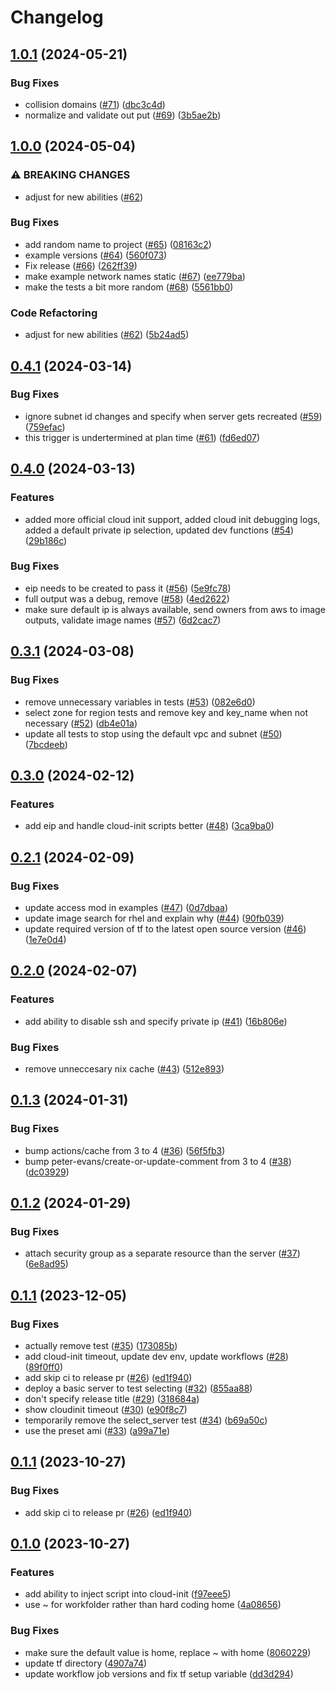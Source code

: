 # Changelog

## [1.0.1](https://github.com/rancher/terraform-aws-server/compare/v1.0.0...v1.0.1) (2024-05-21)


### Bug Fixes

* collision domains ([#71](https://github.com/rancher/terraform-aws-server/issues/71)) ([dbc3c4d](https://github.com/rancher/terraform-aws-server/commit/dbc3c4ded880f65f0872f60f6a748144f71254ca))
* normalize and validate out put ([#69](https://github.com/rancher/terraform-aws-server/issues/69)) ([3b5ae2b](https://github.com/rancher/terraform-aws-server/commit/3b5ae2be5a87e80d7292e39662ca03792a674399))

## [1.0.0](https://github.com/rancher/terraform-aws-server/compare/v0.4.1...v1.0.0) (2024-05-04)


### ⚠ BREAKING CHANGES

* adjust for new abilities ([#62](https://github.com/rancher/terraform-aws-server/issues/62))

### Bug Fixes

* add random name to project ([#65](https://github.com/rancher/terraform-aws-server/issues/65)) ([08163c2](https://github.com/rancher/terraform-aws-server/commit/08163c2fc4ad76b5bce0971c55e64af8a1fd32c0))
* example versions ([#64](https://github.com/rancher/terraform-aws-server/issues/64)) ([560f073](https://github.com/rancher/terraform-aws-server/commit/560f073362ddd3bdaf2483fd1e560e9980ca6771))
* Fix release ([#66](https://github.com/rancher/terraform-aws-server/issues/66)) ([262ff39](https://github.com/rancher/terraform-aws-server/commit/262ff3914dff52d1815a7c96de8d9af4a8cfb058))
* make example network names static ([#67](https://github.com/rancher/terraform-aws-server/issues/67)) ([ee779ba](https://github.com/rancher/terraform-aws-server/commit/ee779ba41c85137af8178983a59f219d73c8b475))
* make the tests a bit more random ([#68](https://github.com/rancher/terraform-aws-server/issues/68)) ([5561bb0](https://github.com/rancher/terraform-aws-server/commit/5561bb02b887f549242670b88090847d4310ea35))


### Code Refactoring

* adjust for new abilities ([#62](https://github.com/rancher/terraform-aws-server/issues/62)) ([5b24ad5](https://github.com/rancher/terraform-aws-server/commit/5b24ad5038f9c10a98a904cda53025f0446896d3))

## [0.4.1](https://github.com/rancher/terraform-aws-server/compare/v0.4.0...v0.4.1) (2024-03-14)


### Bug Fixes

* ignore subnet id changes and specify when server gets recreated ([#59](https://github.com/rancher/terraform-aws-server/issues/59)) ([759efac](https://github.com/rancher/terraform-aws-server/commit/759efac5def838e87ce926c2a63e3bc7887df47f))
* this trigger is undertermined at plan time ([#61](https://github.com/rancher/terraform-aws-server/issues/61)) ([fd6ed07](https://github.com/rancher/terraform-aws-server/commit/fd6ed078e1f171080d84c00ebf66a3b064e02c0c))

## [0.4.0](https://github.com/rancher/terraform-aws-server/compare/v0.3.1...v0.4.0) (2024-03-13)


### Features

* added more official cloud init support, added cloud init debugging logs, added a default private ip selection, updated dev functions ([#54](https://github.com/rancher/terraform-aws-server/issues/54)) ([29b186c](https://github.com/rancher/terraform-aws-server/commit/29b186cc4754b6c72cdb727c6a361102d797c72a))


### Bug Fixes

* eip needs to be created to pass it ([#56](https://github.com/rancher/terraform-aws-server/issues/56)) ([5e9fc78](https://github.com/rancher/terraform-aws-server/commit/5e9fc78a690fbee077ef3c7e330d4c7404349e3c))
* full output was a debug, remove ([#58](https://github.com/rancher/terraform-aws-server/issues/58)) ([4ed2622](https://github.com/rancher/terraform-aws-server/commit/4ed262244fa472b8f345d3f4889d541c8b4e9a17))
* make sure default ip is always available, send owners from aws to image outputs, validate image names ([#57](https://github.com/rancher/terraform-aws-server/issues/57)) ([6d2cac7](https://github.com/rancher/terraform-aws-server/commit/6d2cac777b33a9277d4fb8c55d02852cce9fcc02))

## [0.3.1](https://github.com/rancher/terraform-aws-server/compare/v0.3.0...v0.3.1) (2024-03-08)


### Bug Fixes

* remove unnecessary variables in tests ([#53](https://github.com/rancher/terraform-aws-server/issues/53)) ([082e6d0](https://github.com/rancher/terraform-aws-server/commit/082e6d0733664ac82d01167a9e94b0ebe7929881))
* select zone for region tests and remove key and key_name when not necessary ([#52](https://github.com/rancher/terraform-aws-server/issues/52)) ([db4e01a](https://github.com/rancher/terraform-aws-server/commit/db4e01a3f2a534cc753be7ef426ea3cc94baf59e))
* update all tests to stop using the default vpc and subnet ([#50](https://github.com/rancher/terraform-aws-server/issues/50)) ([7bcdeeb](https://github.com/rancher/terraform-aws-server/commit/7bcdeebe8ba7ac14ca3e05a9e3d20a6ad3044cbc))

## [0.3.0](https://github.com/rancher/terraform-aws-server/compare/v0.2.1...v0.3.0) (2024-02-12)


### Features

* add eip and handle cloud-init scripts better ([#48](https://github.com/rancher/terraform-aws-server/issues/48)) ([3ca9ba0](https://github.com/rancher/terraform-aws-server/commit/3ca9ba05d1c130be745b65a315817dafc9b03815))

## [0.2.1](https://github.com/rancher/terraform-aws-server/compare/v0.2.0...v0.2.1) (2024-02-09)


### Bug Fixes

* update access mod in examples ([#47](https://github.com/rancher/terraform-aws-server/issues/47)) ([0d7dbaa](https://github.com/rancher/terraform-aws-server/commit/0d7dbaab1f89022eee276f844fddbde010e3d112))
* update image search for rhel and explain why ([#44](https://github.com/rancher/terraform-aws-server/issues/44)) ([90fb039](https://github.com/rancher/terraform-aws-server/commit/90fb0395d001fe851268e0f73496845f12b6d81f))
* update required version of tf to the latest open source version ([#46](https://github.com/rancher/terraform-aws-server/issues/46)) ([1e7e0d4](https://github.com/rancher/terraform-aws-server/commit/1e7e0d4715f94a1092463885f06cc29f3aee1db6))

## [0.2.0](https://github.com/rancher/terraform-aws-server/compare/v0.1.3...v0.2.0) (2024-02-07)


### Features

* add ability to disable ssh and specify private ip ([#41](https://github.com/rancher/terraform-aws-server/issues/41)) ([16b806e](https://github.com/rancher/terraform-aws-server/commit/16b806ee6cd1f4afabd9b2b6e63392b2041b62d6))


### Bug Fixes

* remove unneccesary nix cache ([#43](https://github.com/rancher/terraform-aws-server/issues/43)) ([512e893](https://github.com/rancher/terraform-aws-server/commit/512e8931199a684ce9b1ac88fbac430e13948e1f))

## [0.1.3](https://github.com/rancher/terraform-aws-server/compare/v0.1.2...v0.1.3) (2024-01-31)


### Bug Fixes

* bump actions/cache from 3 to 4 ([#36](https://github.com/rancher/terraform-aws-server/issues/36)) ([56f5fb3](https://github.com/rancher/terraform-aws-server/commit/56f5fb3b5d41aa3efc1fc349efc385b0e011423c))
* bump peter-evans/create-or-update-comment from 3 to 4 ([#38](https://github.com/rancher/terraform-aws-server/issues/38)) ([dc03929](https://github.com/rancher/terraform-aws-server/commit/dc03929f9feb48ba0a4c79521e63d1563be171cd))

## [0.1.2](https://github.com/rancher/terraform-aws-server/compare/v0.1.1...v0.1.2) (2024-01-29)


### Bug Fixes

* attach security group as a separate resource than the server ([#37](https://github.com/rancher/terraform-aws-server/issues/37)) ([6e8ad95](https://github.com/rancher/terraform-aws-server/commit/6e8ad9540a40661def83d707bb910dbc4a41f8bf))

## [0.1.1](https://github.com/rancher/terraform-aws-server/compare/v0.1.0...v0.1.1) (2023-12-05)


### Bug Fixes

* actually remove test ([#35](https://github.com/rancher/terraform-aws-server/issues/35)) ([173085b](https://github.com/rancher/terraform-aws-server/commit/173085b3ee4c8232f548f1bd78bd130ac1b48a65))
* add cloud-init timeout, update dev env, update workflows ([#28](https://github.com/rancher/terraform-aws-server/issues/28)) ([89f0ff0](https://github.com/rancher/terraform-aws-server/commit/89f0ff09d9d1e0d515cfdd627e68b4e46151829b))
* add skip ci to release pr ([#26](https://github.com/rancher/terraform-aws-server/issues/26)) ([ed1f940](https://github.com/rancher/terraform-aws-server/commit/ed1f94028cdf7aae199eca275d24f271ab6456fa))
* deploy a basic server to test selecting ([#32](https://github.com/rancher/terraform-aws-server/issues/32)) ([855aa88](https://github.com/rancher/terraform-aws-server/commit/855aa888f2703b01a199c5ca794c2fd3b9d91e79))
* don't specify release title ([#29](https://github.com/rancher/terraform-aws-server/issues/29)) ([318684a](https://github.com/rancher/terraform-aws-server/commit/318684aa7558c09a27553ba0b4e88239885b1e66))
* show cloudinit timeout ([#30](https://github.com/rancher/terraform-aws-server/issues/30)) ([e90f8c7](https://github.com/rancher/terraform-aws-server/commit/e90f8c711837397937eeca55313c59d325328691))
* temporarily remove the select_server test ([#34](https://github.com/rancher/terraform-aws-server/issues/34)) ([b69a50c](https://github.com/rancher/terraform-aws-server/commit/b69a50c723b76e67d208b051c1a6e542bf0ce37c))
* use the preset ami ([#33](https://github.com/rancher/terraform-aws-server/issues/33)) ([a99a71e](https://github.com/rancher/terraform-aws-server/commit/a99a71eebc204c403395e444911375ab3efaee2f))

## [0.1.1](https://github.com/rancher/terraform-aws-server/compare/v0.1.0...v0.1.1) (2023-10-27)


### Bug Fixes

* add skip ci to release pr ([#26](https://github.com/rancher/terraform-aws-server/issues/26)) ([ed1f940](https://github.com/rancher/terraform-aws-server/commit/ed1f94028cdf7aae199eca275d24f271ab6456fa))

## [0.1.0](https://github.com/rancher/terraform-aws-server/compare/v0.0.16...v0.1.0) (2023-10-27)


### Features

* add ability to inject script into cloud-init ([f97eee5](https://github.com/rancher/terraform-aws-server/commit/f97eee5bc13b83fef1dbb6275b6ca9b0620714d3))
* use ~ for workfolder rather than hard coding home ([4a08656](https://github.com/rancher/terraform-aws-server/commit/4a08656ad59b3d62fd54f2b46c0f385438756f8a))


### Bug Fixes

* make sure the default value is home, replace ~ with home ([8060229](https://github.com/rancher/terraform-aws-server/commit/80602294eca0bfa541e6f8de67ad41eb189137c5))
* update tf directory ([4907a74](https://github.com/rancher/terraform-aws-server/commit/4907a74923f19a9ac3b26815f243239d72430353))
* update workflow job versions and fix tf setup variable ([dd3d294](https://github.com/rancher/terraform-aws-server/commit/dd3d2945aff0286e5a031de3621984cb884203af))
